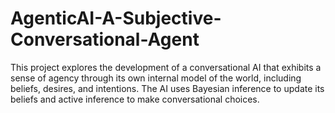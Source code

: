 # AgenticAI-A-Subjective-Conversational-Agent
This project explores the development of a conversational AI that exhibits a sense of agency through its own internal model of the world, including beliefs, desires, and intentions. The AI uses Bayesian inference to update its beliefs and active inference to make conversational choices.
